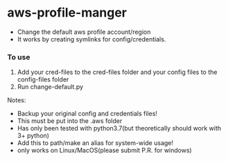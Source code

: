 # aws-profile-manger
* Change the default aws profile account/region 
* It works by creating symlinks for config/credentials.

### To use
1. Add your cred-files to the cred-files folder and your config files to the config-files folder
2. Run change-default.py

Notes: 
  * Backup your original config and credentials files!
  * This must be put into the .aws folder
  * Has only been tested with python3.7(but theoretically should work with 3+ python)
  * Add this to path/make an alias for system-wide usage!
  * only works on Linux/MacOS(please submit P.R. for windows)
